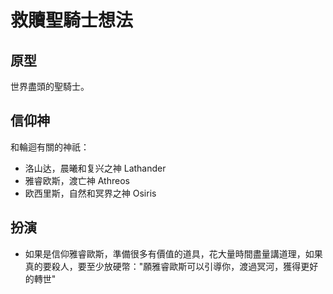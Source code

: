 # 救贖聖騎士想法
##  原型

世界盡頭的聖騎士。

## 信仰神
和輪迴有關的神祇：
* 洛山达，晨曦和复兴之神  Lathander
* 雅睿欧斯，渡亡神  Athreos
* 欧西里斯，自然和冥界之神  Osiris

## 扮演
* 如果是信仰雅睿歐斯，準備很多有價值的道具，花大量時間盡量講道理，如果真的要殺人，要至少放硬幣："願雅睿歐斯可以引導你，渡過冥河，獲得更好的轉世"